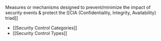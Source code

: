 Measures or mechanisms designed to prevent/minimize the impact of security events & protect the [[CIA (Confidentiality, Integrity, Availability) triad]]

- [[Security Control Categories]]
- [[Security Control Types]]

 